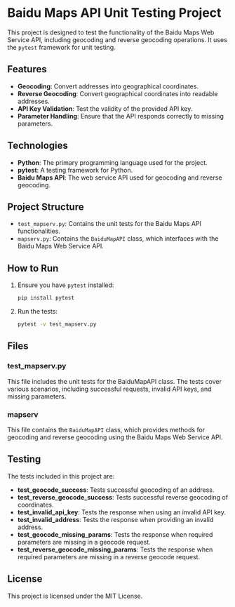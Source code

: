 # Baidu Maps API Unit Testing Project

This project is designed to test the functionality of the Baidu Maps Web Service API, including geocoding and reverse geocoding operations. It uses the `pytest` framework for unit testing.

## Features

- **Geocoding**: Convert addresses into geographical coordinates.
- **Reverse Geocoding**: Convert geographical coordinates into readable addresses.
- **API Key Validation**: Test the validity of the provided API key.
- **Parameter Handling**: Ensure that the API responds correctly to missing parameters.

## Technologies

- **Python**: The primary programming language used for the project.
- **pytest**: A testing framework for Python.
- **Baidu Maps API**: The web service API used for geocoding and reverse geocoding.

## Project Structure

- `test_mapserv.py`: Contains the unit tests for the Baidu Maps API functionalities.
- `mapserv.py`: Contains the `BaiduMapAPI` class, which interfaces with the Baidu Maps Web Service API.

## How to Run

1. Ensure you have `pytest` installed:
    ```bash
    pip install pytest
    ```
2. Run the tests:
    ```bash
    pytest -v test_mapserv.py
    ```

## Files

### test_mapserv.py

This file includes the unit tests for the BaiduMapAPI class. The tests cover various scenarios, including successful requests, invalid API keys, and missing parameters.

### mapserv

This file contains the `BaiduMapAPI` class, which provides methods for geocoding and reverse geocoding using the Baidu Maps Web Service API.

## Testing

The tests included in this project are:

- **test_geocode_success**: Tests successful geocoding of an address.
- **test_reverse_geocode_success**: Tests successful reverse geocoding of coordinates.
- **test_invalid_api_key**: Tests the response when using an invalid API key.
- **test_invalid_address**: Tests the response when providing an invalid address.
- **test_geocode_missing_params**: Tests the response when required parameters are missing in a geocode request.
- **test_reverse_geocode_missing_params**: Tests the response when required parameters are missing in a reverse geocode request.

## License

This project is licensed under the MIT License.
